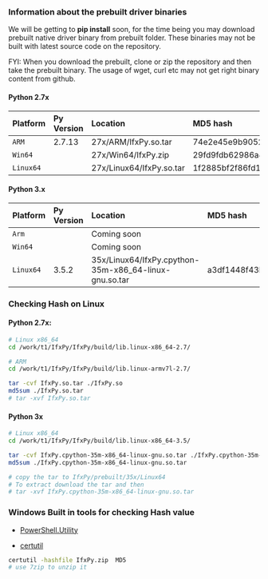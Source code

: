 ### Information about the prebuilt driver binaries
We will be getting to **pip install** soon, for the time being you may download prebuilt native driver binary from prebuilt folder. These binaries may not be built with latest source code on the repository. 

FYI: When you download the prebuilt, clone or zip the repository and then take the prebuilt binary. The usage of wget, curl etc may not get right binary content from github.


#### Python 2.7x 
| **Platform** | **Py Version** |     **Location**          | **MD5 hash**
|:-------------|:---------------|:--------------------------|:--------------------------------
| `ARM`        |   2.7.13       |  27x/ARM/IfxPy.so.tar     | 74e2e45e9b9052ad373d0b9ea4a6410a
| `Win64`      |                |  27x/Win64/IfxPy.zip      | 29fd9fdb62986a48a6d1e8416aab7c2d
| `Linux64`    |                | 27x/Linux64/IfxPy.so.tar  | 1f2885bf2f86fd1677e0a0286d8ef4c6


#### Python 3.x 
| **Platform** | **Py Version** |     **Location**          | **MD5 hash**
|:-------------|:---------------|:--------------------------|:--------------------------------
| `Arm`        |                |     Coming soon           | 
| `Win64`      |                |     Coming soon           |
| `Linux64`    |  3.5.2         |     35x/Linux64/IfxPy.cpython-35m-x86_64-linux-gnu.so.tar          | a3df1448f43b7576dadd89336f407e82



###  Checking Hash on Linux
#### Python 2.7x: 
```bash
# Linux x86_64
cd /work/t1/IfxPy/IfxPy/build/lib.linux-x86_64-2.7/

# ARM
cd /work/t1/IfxPy/IfxPy/build/lib.linux-armv7l-2.7/

tar -cvf IfxPy.so.tar ./IfxPy.so
md5sum ./IfxPy.so.tar
# tar -xvf IfxPy.so.tar
```

#### Python 3x
```bash
# Linux x86_64 
cd /work/t1/IfxPy/IfxPy/build/lib.linux-x86_64-3.5/

tar -cvf IfxPy.cpython-35m-x86_64-linux-gnu.so.tar ./IfxPy.cpython-35m-x86_64-linux-gnu.so
md5sum ./IfxPy.cpython-35m-x86_64-linux-gnu.so.tar

# copy the tar to IfxPy/prebuilt/35x/Linux64
# To extract download the tar and then
# tar -xvf IfxPy.cpython-35m-x86_64-linux-gnu.so.tar
```


### Windows Built in tools for checking Hash value
* [PowerShell.Utility](https://docs.microsoft.com/en-us/powershell/module/Microsoft.PowerShell.Utility/Get-FileHash?view=powershell-5.1)

* [certutil](https://technet.microsoft.com/library/cc732443.aspx)
```bash
certutil -hashfile IfxPy.zip  MD5
# use 7zip to unzip it 
```

